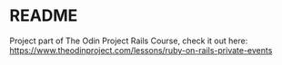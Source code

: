 # README

Project part of The Odin Project Rails Course, check it out here:
https://www.theodinproject.com/lessons/ruby-on-rails-private-events
